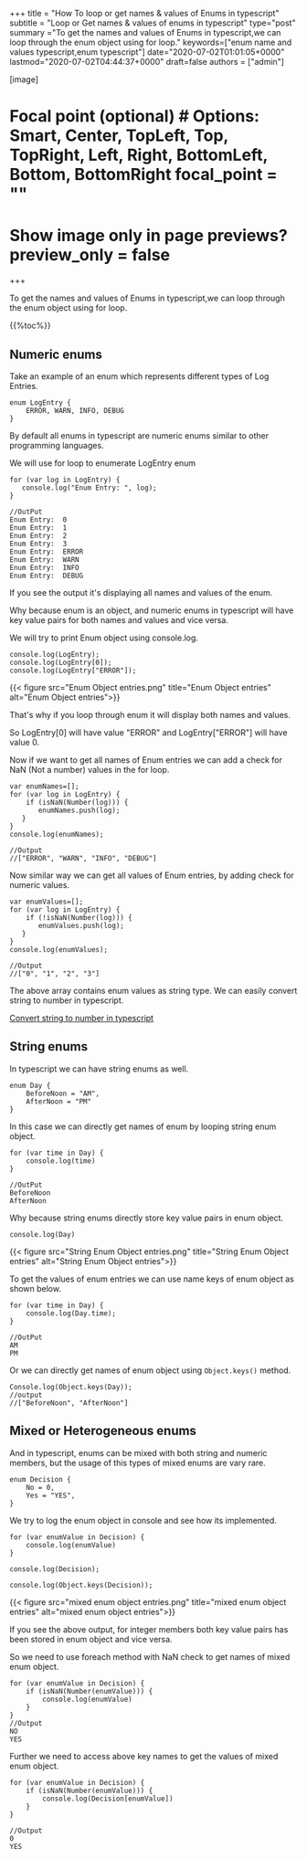 +++ title = "How To loop or get names & values of Enums in typescript" subtitle = "Loop or Get names & values of enums in typescript" type="post" summary ="To get the names and values of Enums in typescript,we can loop through the enum object using for loop." keywords=["enum name and values typescript,enum typescript"] date="2020-07-02T01:01:05+0000" lastmod="2020-07-02T04:44:37+0000" draft=false authors = ["admin"]

[image]

  # Focal point (optional) # Options: Smart, Center, TopLeft, Top, TopRight, Left, Right, BottomLeft, Bottom, BottomRight focal_point = ""

  # Show image only in page previews? preview_only = false

+++

To get the names and values of Enums in typescript,we can loop through the enum object using for loop.

{{%toc%}}

## Numeric enums

Take an example of an enum which represents different types of Log Entries.

```
enum LogEntry {
    ERROR, WARN, INFO, DEBUG
}
```
By default all enums in typescript are numeric enums similar to other programming languages.

We will use for loop to enumerate LogEntry enum

```
for (var log in LogEntry) {
   console.log("Enum Entry: ", log);
}

//OutPut
Enum Entry:  0
Enum Entry:  1
Enum Entry:  2
Enum Entry:  3
Enum Entry:  ERROR
Enum Entry:  WARN
Enum Entry:  INFO
Enum Entry:  DEBUG
```

If you see the output it's displaying all names and values of the enum.

Why because enum is an object, and numeric enums in typescript will have key value pairs for both names and values and vice versa.

We will try to print Enum object using console.log.

```
console.log(LogEntry);
console.log(LogEntry[0]);
console.log(LogEntry["ERROR"]);
```

{{< figure src="Enum Object entries.png" title="Enum Object entries" alt="Enum Object entries">}}

That's why if you loop through enum it will display both names and values.

So LogEntry[0] will have value "ERROR" and LogEntry["ERROR"] will have value 0.

Now if we want to get all names of Enum entries we can add a check for NaN (Not a number) values in the for loop.

```
var enumNames=[];
for (var log in LogEntry) {
    if (isNaN(Number(log))) {
       enumNames.push(log);
   }    
}
console.log(enumNames);

//Output
//["ERROR", "WARN", "INFO", "DEBUG"]
```

Now similar way we can get all values of Enum entries, by adding check for numeric values.

```
var enumValues=[];
for (var log in LogEntry) {
    if (!isNaN(Number(log))) {
       enumValues.push(log);
   }    
}
console.log(enumValues);

//Output
//["0", "1", "2", "3"]
```

The above array contains enum values as string type. We can easily convert string to number in typescript.

[Convert string to number in typescript](https://www.angularjswiki.com/angular/how-to-convert-a-string-to-number-in-angular-or-typescript/)

## String enums

In typescript we can have string enums as well.

```
enum Day {
    BeforeNoon = "AM",
    AfterNoon = "PM"
} 

```

In this case we can directly get names of enum by looping string enum object.

```
for (var time in Day) {
    console.log(time) 
}

//OutPut
BeforeNoon
AfterNoon
```

Why because string enums directly store key value pairs in enum object.

```
console.log(Day)
```

{{< figure src="String Enum Object entries.png" title="String Enum Object entries" alt="String Enum Object entries">}}

To get the values of enum entries we can use name keys of enum object as shown below.

```
for (var time in Day) {
    console.log(Day.time); 
}

//OutPut
AM
PM

```

Or we can directly get names of enum object using `Object.keys()` method.

```
Console.log(Object.keys(Day));
//output
//["BeforeNoon", "AfterNoon"]

```


## Mixed or Heterogeneous enums

And in typescript, enums can be mixed with both string and numeric members, but the usage of this types of mixed enums are vary rare.

```
enum Decision {
    No = 0,
    Yes = "YES",
}
```

We try to log the enum object in console and see how its implemented.

```
for (var enumValue in Decision) {
    console.log(enumValue) 
}

console.log(Decision);

console.log(Object.keys(Decision));
```
{{< figure src="mixed enum object entries.png" title="mixed enum object entries" alt="mixed enum object entries">}}

If you see the above output, for integer members both key value pairs has been stored in enum object and vice versa.

So we need to use foreach method with NaN check to get names of mixed enum object.

```
for (var enumValue in Decision) {
    if (isNaN(Number(enumValue))) {
        console.log(enumValue)
    }
}
//Output
NO
YES
```

Further we need to access above key names to get the values of mixed enum object.

```
for (var enumValue in Decision) {
    if (isNaN(Number(enumValue))) {
        console.log(Decision[enumValue])
    }
}

//Output
0 
YES
```